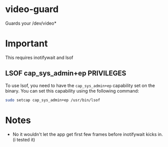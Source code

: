 # video-guard
Guards your /dev/video*

# Important
This requires inotifywait and lsof

## LSOF cap_sys_admin+ep PRIVILEGES
To use lsof, you need to have the `cap_sys_admin+ep` capability set on the binary. You can set this capability using the following command:

```bash
sudo setcap cap_sys_admin+ep /usr/bin/lsof
```

# Notes
- No it wouldn't let the app get first few frames before inotifywait kicks in. (i tested it)
